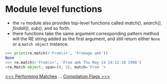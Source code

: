 # Module level functions


- the `re` module also provides top-level functions called *match()*, *search()*, *findall()*, *sub()*, and so forth.
- there functions take the same argument corresponding pattern method will the RE string added as the first argument, and still return either `None` or a `match object` instance.


```python
>>> print(re.match(r'From\s+', 'Fromage amk'))
None
>>> re.match(r'From\s+', 'From amk Thu May 14 19:12:10 1998')  
<re.Match object; span=(0, 5), match='From '>
```


[<<< Performing Matches](103-PerformingMatches.md) ... [Compilation Flags >>>](105-CompilationFlags.md)
